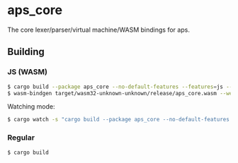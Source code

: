 # aps_core

The core lexer/parser/virtual machine/WASM bindings for aps.

## Building

### JS (WASM)

```sh
$ cargo build --package aps_core --no-default-features --features=js --target=wasm32-unknown-unknown --release
$ wasm-bindgen target/wasm32-unknown-unknown/release/aps_core.wasm --web --out-dir=editor/lib
```

Watching mode:

```sh
$ cargo watch -s "cargo build --package aps_core --no-default-features --features=js --target=wasm32-unknown-unknown --release && wasm-bindgen target/wasm32-unknown-unknown/release/aps_core.wasm --web --out-dir=editor/lib"
```

### Regular

```sh
$ cargo build
```
